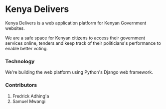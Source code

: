 # Kenya Delivers

Kenya Delivers is a web application platform for Kenyan Government websites.

We are a safe space for Kenyan citizens to access their government services online, tenders and keep track of their politicians's performance to
enable better voting. 

### Technology

We're building the web platform using Python's Django web framework.

### Contributors

1. Fredrick Adhing'a
2. Samuel Mwangi
